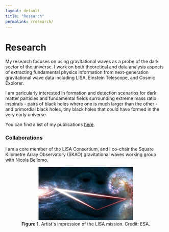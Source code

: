 ```yaml
---
layout: default
title: "Research"
permalink: /research/
---
```


# Research

My research focuses on using gravitational waves as a probe of the dark sector of the universe. I work on both theoretical and data analysis aspects of extracting fundamental physics information from next-generation gravitational wave data including LISA, Einstein Telescope, and Cosmic Explorer.

I am paricularly interested in formation and detection scenarios for dark matter particles and fundamental fields surrounding extreme mass ratio inspirals - pairs of black holes where one is much larger than the other - and primordial black holes, tiny black holes that could have formed in the very early universe.

You can find a list of my publications <a href="https://inspirehep.net/authors/1742415" target="_blank" rel="noopener noreferrer">here</a>.

### Collaborations
I am a core member of the LISA Consortium, and I co-chair the Square Kilometre Array Observatory (SKAO) gravitational waves working group with Nicola Bellomo.

<figure style="text-align:center;">
  <img src="assets/LISA.jpg" alt="Artist's impression of the LISA mission. Credit: ESA" width="70%">
  <figcaption><b>Figure 1.</b> Artist's impression of the LISA mission. Credit: ESA.</figcaption>
</figure>


